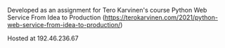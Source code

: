 Developed as an assignment for Tero Karvinen's course Python Web Service From Idea to Production (https://terokarvinen.com/2021/python-web-service-from-idea-to-production/)

Hosted at 192.46.236.67
